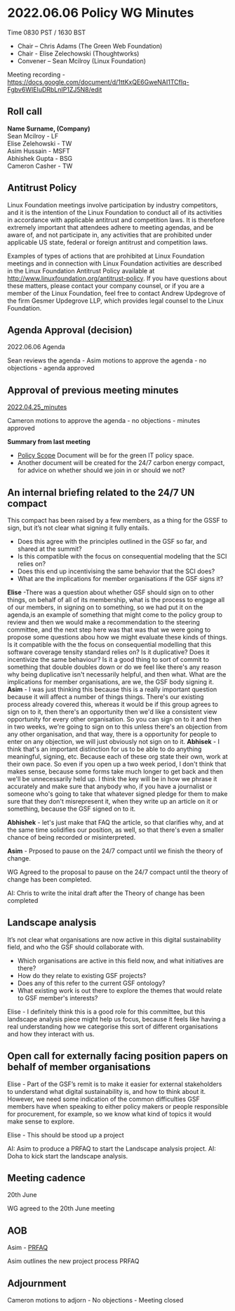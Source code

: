 # 2022.06.06 Policy WG Minutes

Time 0830 PST / 1630 BST

- Chair – Chris Adams (The Green Web Foundation)
- Chair - Elise Zelechowski (Thoughtworks)
- Convener –  Sean Mcilroy (Linux Foundation)

Meeting recording - https://docs.google.com/document/d/1ttKxQE6GweNAI1TCfIq-Fgbv6WIEIuDRbLnIP1ZJ5N8/edit
  
## Roll call

**Name Surname, (Company)**  
Sean Mcilroy - LF <br>
Elise Zelehowski - TW<br>
Asim Hussain - MSFT<br>
Abhishek Gupta - BSG<br>
Cameron Casher - TW<br>

## Antitrust Policy
Linux Foundation meetings involve participation by industry competitors, and it is the intention of the Linux Foundation to conduct all of its activities in accordance with applicable antitrust and competition laws. It is therefore extremely important that attendees adhere to meeting agendas, and be aware of, and not participate in, any activities that are prohibited under applicable US state, federal or foreign antitrust and competition laws.

Examples of types of actions that are prohibited at Linux Foundation meetings and in connection with Linux Foundation activities are described in the Linux Foundation Antitrust Policy available at http://www.linuxfoundation.org/antitrust-policy. If you have questions about these matters, please contact your company counsel, or if you are a member of the Linux Foundation, feel free to contact Andrew Updegrove of the firm Gesmer Updegrove LLP, which provides legal counsel to the Linux Foundation.
  
## Agenda Approval (decision) 

2022.06.06 Agenda

Sean reviews the agenda - Asim motions to approve the agenda - no objections - agenda approved
  
## Approval of previous meeting minutes

[2022.04.25_minutes](https://github.com/Green-Software-Foundation/policy_wg/blob/main/Agenda_Minutes/2022/2022.04.25_minutes.md)

Cameron motions to approve the agenda - no objections - minutes approved

**Summary from last meeting**
- [Policy Scope](https://docs.google.com/document/d/1dE-cz7vlZwrOG9Fnw5-43VSLhoHu7qZaoHtsurabSkI/edit) Document will be for the green IT policy space.
- Another document will be created for the 24/7 carbon energy compact, for advice on whether should we join in or should we not?
   
## An internal briefing related to the 24/7 UN compact

This compact has been raised by a few members, as a thing for the GSSF to sign, but it’s not clear what signing it fully entails. 

- Does this agree with the principles outlined in the GSF so far, and shared at the summit?
- Is this compatible with the focus on consequential modeling that the SCI relies on?
- Does this end up incentivising the same behavior that the SCI does?
- What are the implications for member organisations if the GSF signs it?

**Elise** -There was a question about whether GSF should sign on to other things, on behalf of all of its membership, what is the process to engage all of our members, in signing on to something, so we had put it on the agenda,is an example of something that might come to the policy group to review and then we would make a recommendation to the steering committee, and the next step here was that was that we were going to propose some questions abou how we might evaluate these kinds of things. Is it compatible with the the focus on consequential modelling that this software coverage tensity standard relies on? Is it duplicative? Does it incentivize the same behaviour? Is it a good thing to sort of commit to something that double doubles down or do we feel like there's any reason why being duplicative isn't necessarily helpful, and then what. What are the implications for member organisations, are we, the GSF body signing it. 
**Asim** - I was just thinking this because this is a really important question because it will affect a number of things things. There's our existing process already covered this, whereas it would be if this group agrees to sign on to it, then there's an opportunity then we'd like a consistent view opportunity for every other organisation. So you can sign on to it and then in two weeks, we're going to sign on to this unless there's an objection from any other organisation, and that way, there is a opportunity for people to enter on any objection, we will just obviously not sign on to it. 
**Abhisek** - I think that's an important distinction for us to be able to do anything meaningful, signing, etc. Because each of these org state their own, work at their own pace. So even if you open up a two week period, I don't think that makes sense, because some forms take much longer to get back and then we'll be unnecessarily held up. I think the key will be in how we phrase it accurately and make sure that anybody who, if you have a journalist or someone who's going to take that whatever signed pledge for them to make sure that they don't misrepresent it, when they write up an article on it or something, because the GSF signed on to it.

**Abhishek** - let's just make that FAQ the article, so that clarifies why, and at the same time solidifies our position, as well, so that there's even a smaller chance of being recorded or misinterpreted.

**Asim** - Prposed to pause on the 24/7 compact until we finish the theory of change. 

WG Agreed to the proposal to pause on the 24/7 compact until the theory of change has been completed. 

AI: Chris to write the inital draft after the Theory of change has been completed


## Landscape analysis

It’s not clear what organisations are now active in this digital sustainability field, and who the GSF should collaborate with.

- Which organisations are active in this field now, and what initiatives are there?
- How do they relate to existing GSF projects?
- Does any of this refer to the current GSF ontology?
- What existing work is out there to explore the themes that would relate to GSF member's interests?

Elise - I definitely think this is a good role for this committee, but this landscape analysis piece might help us focus, because it feels like having a real understanding how we categorise this sort of different organisations and how they interact with us. 

## Open call for externally facing position papers on behalf of member organisations

Elise - Part of the GSF’s remit is to make it easier for external stakeholders to understand what digital sustainability is, and how to think about it. However, we need some indication of the common difficulties GSF members have when speaking to either policy makers or people responsible for procurement, for example, so we know what kind of topics it would make sense to explore. 

Elise - This should be stood up a project

AI: Asim to produce a PRFAQ to start the Landscape analysis project.
AI: Doha to kick start the landscape analysis.

## Meeting cadence
20th June

WG agreed to the 20th June meeting

## AOB  

Asim - [PRFAQ](https://docs.google.com/document/d/1dtkj1g8dOxlkpu9xw2AeTE1v28y2CCD9rWzspUVTUwU/edit#heading=h.q4wug7a02m4n)

Asim outlines the new project process PRFAQ

## Adjournment

Cameron motions to adjorn - No objections - Meeting closed
  
